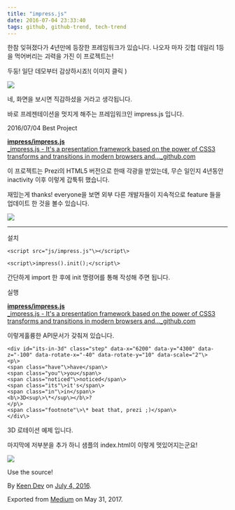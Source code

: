 ```yaml
---
title: "impress.js"
date: 2016-07-04 23:33:40
tags: github, github-trend, tech-trend 
---
```



한참 잊혀졌다가 4년만에 등장한 프레임워크가 있습니다. 나오자 마자 깃헙 데일리 1등을 먹어버리는 괴력을 가진 이 프로젝트는!

두둥! 일단 데모부터 감상하시죠!( 이미지 클릭 )

[![][image0]][anchor0]

네, 화면을 보시면 직감하셨을 거라고 생각됩니다.

바로 프레젠테이션을 멋지게 해주는 프레임워크인 impress.js 입니다.

2016/07/04 Best Project

[**impress/impress.js**  
_impress.js - It's a presentation framework based on the power of CSS3 transforms and transitions in modern browsers and..._github.com][anchor1][][anchor2]

이 프로젝트는 Prezi의 HTML5 버전으로 한때 각광을 받았는데, 무슨 일인지 4년동안 inactivity 이후 이렇게 갑툭튀 했습니다.

재밌는게 thanks! everyone을 보면 외부 다른 개발자들이 지속적으로 feature 들을 업데이트 한 것을 볼수 있습니다.

[![][image1]][anchor3]

---

설치
    
    <script src="js/impress.js"\></script\>

    <script\>impress().init();</script\>

간단하게 import 한 후에 init 명령어를 통해 작성해 주면 됩니다.

실행

[**impress/impress.js**  
_impress.js - It's a presentation framework based on the power of CSS3 transforms and transitions in modern browsers and..._github.com][anchor4][][anchor5]

이렇게훌륭한 API문서가 갖춰져 있습니다.
    
    <div id="its-in-3d" class="step" data-x="6200" data-y="4300" data-z="-100" data-rotate-x="-40" data-rotate-y="10" data-scale="2"\>  
    <p\>  
    <span class="have"\>have</span\>  
    <span class="you"\>you</span\>  
    <span class="noticed"\>noticed</span\>  
    <span class="its"\>it's</span\>  
    <span class="in"\>in</span\>  
    <b\>3D<sup\>\*</sup\></b\>?  
    </p\>  
    <span class="footnote"\>\* beat that, prezi ;)</span\>  
    </div\>

3D 로테이션 예제 입니다.

마지막에 저부분을 추가 하니 샘플의 index.html이 이렇게 멋있어지는군요!

![][image2]

Use the source!

By [Keen Dev][anchor6] on [July 4, 2016][anchor7].

Exported from [Medium][anchor8] on May 31, 2017\.


[anchor0]: http://bartaz.github.io/meetjs/css3d-summit/#/title
[anchor1]: https://github.com/impress/impress.js "https://github.com/impress/impress.js"
[anchor2]: https://github.com/impress/impress.js
[anchor3]: https://github.com/impress/impress.js/compare/0.5.3...0.6.0
[anchor4]: https://github.com/impress/impress.js/blob/master/DOCUMENTATION.md "https://github.com/impress/impress.js/blob/master/DOCUMENTATION.md"
[anchor5]: https://github.com/impress/impress.js/blob/master/DOCUMENTATION.md
[anchor6]: https://medium.com/@keendev
[anchor7]: https://medium.com/p/f3ceb11ceaf6
[anchor8]: https://medium.com


[image0]: /images/1*9nmQOLVycpFrxghe8yVT9w.gif
[image1]: /images/1*tVsYJyzDM8de-WwDQjC5tw.png
[image2]: /images/1*OYhx2-pqZ7Rp7dK5hon1jw.gi